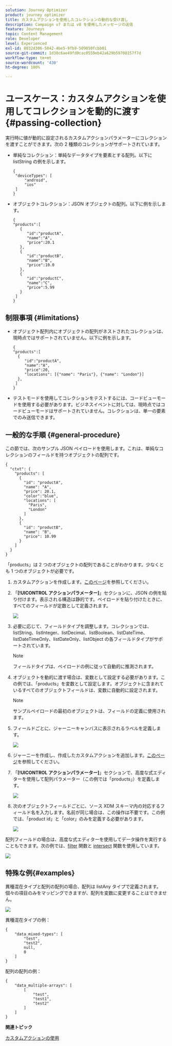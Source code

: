 ```yaml
---
solution: Journey Optimizer
product: journey optimizer
title: カスタムアクションを使用したコレクションの動的な受け渡し
description: Campaign v7 または v8 を使用したメッセージの送信
feature: Journeys
topic: Content Management
role: Developer
level: Experienced
exl-id: 8832d306-5842-4be5-9fb9-509050fcbb01
source-git-commit: 1d30c6ae49fd0cac0559eb42a629b59708157f7d
workflow-type: tm+mt
source-wordcount: '430'
ht-degree: 100%

---
```



# ユースケース：カスタムアクションを使用してコレクションを動的に渡す{#passing-collection}

実行時に値が動的に設定されるカスタムアクションパラメーターにコレクションを渡すことができます。次の 2 種類のコレクションがサポートされています。

* 単純なコレクション：単純なデータタイプを要素とする配列。以下に listString の例を示します。

  ```
  {
   "deviceTypes": [
       "android",
       "ios"
   ]
  }
  ```

* オブジェクトコレクション：JSON オブジェクトの配列。以下に例を示します。

  ```
  {
  "products":[
     {
        "id":"productA",
        "name":"A",
        "price":20.1
     },
     {
        "id":"productB",
        "name":"B",
        "price":10.0
     },
     {
        "id":"productC",
        "name":"C",
        "price":5.99
     }
   ]
  }
  ```

## 制限事項 {#limitations}

* オブジェクト配列内にオブジェクトの配列がネストされたコレクションは、現時点ではサポートされていません。以下に例を示します。

  ```
  {
  "products":[
    {
       "id":"productA",
       "name":"A",
       "price":20,
       "locations": [{"name": "Paris"}, {"name": "London"}]
    },
   ]
  }
  ```

* テストモードを使用してコレクションをテストするには、コードビューモードを使用する必要があります。ビジネスイベントに対しては、現時点ではコードビューモードはサポートされていません。コレクションは、単一の要素でのみ送信できます。

## 一般的な手順 {#general-procedure}

この節では、次のサンプル JSON ペイロードを使用します。これは、単純なコレクションのフィールドを持つオブジェクトの配列です。

```
{
  "ctxt": {
    "products": [
      {
        "id": "productA",
        "name": "A",
        "price": 20.1,
        "color":"blue",
        "locations": [
          "Paris",
          "London"
        ]
      },
      {
        "id": "productB",
        "name": "B",
        "price": 10.99
      }
    ]
  }
}
```

「products」は 2 つのオブジェクトの配列であることがわかります。少なくとも 1 つのオブジェクトが必要です。

1. カスタムアクションを作成します。[このページ](../action/about-custom-action-configuration.md)を参照してください。

1. 「**[!UICONTROL アクションパラメーター]**」セクションに、JSON の例を貼り付けます。表示される構造は静的です。ペイロードを貼り付けたときに、すべてのフィールドが定数として定義されます。

   ![](assets/uc-collection-1.png)

1. 必要に応じて、フィールドタイプを調整します。コレクションでは、listString、listInteger、listDecimal、listBoolean、listDateTime、listDateTimeOnly、listDateOnly、listObject の各フィールドタイプがサポートされています。

   >[!NOTE]
   >
   >フィールドタイプは、ペイロードの例に従って自動的に推測されます。

1. オブジェクトを動的に渡す場合は、変数として設定する必要があります。この例では、「products」を変数として設定します。オブジェクトに含まれているすべてのオブジェクトフィールドは、変数に自動的に設定されます。

   >[!NOTE]
   >
   >サンプルペイロードの最初のオブジェクトは、フィールドの定義に使用されます。

1. フィールドごとに、ジャーニーキャンバスに表示されるラベルを定義します。

   ![](assets/uc-collection-2.png)

1. ジャーニーを作成し、作成したカスタムアクションを追加します。[このページ](../building-journeys/using-custom-actions.md)を参照してください。

1. 「**[!UICONTROL アクションパラメーター]**」セクションで、高度な式エディターを使用して配列パラメーター（この例では「products」）を定義します。

   ![](assets/uc-collection-3.png)

1. 次のオブジェクトフィールドごとに、ソース XDM スキーマ内の対応するフィールド名を入力します。名前が同じ場合は、この操作は不要です。この例では、「product id」と「color」のみを定義する必要があります。

   ![](assets/uc-collection-4.png)

配列フィールドの場合は、高度な式エディターを使用してデータ操作を実行することもできます。次の例では、[filter](functions/functionfilter.md) 関数と [intersect](functions/functionintersect.md) 関数を使用しています。

![](assets/uc-collection-5.png)

## 特殊な例{#examples}

異種混在タイプと配列の配列の場合、配列は listAny タイプで定義されます。個々の項目のみをマッピングできますが、配列を変数に変更することはできません。

![](assets/uc-collection-heterogeneous.png)

異種混在タイプの例：

```
{
    "data_mixed-types": [
        "test",
        "test2",
        null,
        0
    ]
}
```

配列の配列の例：

```
{
    "data_multiple-arrays": [
        [
            "test",
            "test1",
            "test2"
        ]
    ]
}
```

**関連トピック**

[カスタムアクションの使用](../building-journeys/using-custom-actions.md)
